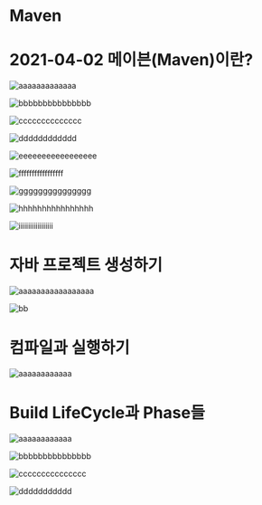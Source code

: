 # Maven

2021-04-02
메이븐(Maven)이란?
=============

![aaaaaaaaaaaaa](https://user-images.githubusercontent.com/76800974/113376426-afeaf100-93ac-11eb-877c-6fd7453cbabd.jpg)

![bbbbbbbbbbbbbbb](https://user-images.githubusercontent.com/76800974/113376434-b37e7800-93ac-11eb-8c8b-359446de6fa2.jpg)

![cccccccccccccc](https://user-images.githubusercontent.com/76800974/113376446-ba0cef80-93ac-11eb-9b73-31aa74b7cfb1.jpg)

![dddddddddddd](https://user-images.githubusercontent.com/76800974/113376448-bb3e1c80-93ac-11eb-91d0-f65e928c0d69.jpg)

![eeeeeeeeeeeeeeeee](https://user-images.githubusercontent.com/76800974/113376450-bbd6b300-93ac-11eb-9787-b85a6a6e71de.jpg)

![fffffffffffffffff](https://user-images.githubusercontent.com/76800974/113376451-bbd6b300-93ac-11eb-99d8-9a7bbdb04387.jpg)

![ggggggggggggggg](https://user-images.githubusercontent.com/76800974/113376452-bc6f4980-93ac-11eb-925a-26280d706b32.jpg)

![hhhhhhhhhhhhhhhh](https://user-images.githubusercontent.com/76800974/113376480-c729de80-93ac-11eb-828c-a758ca9aea88.jpg)

![iiiiiiiiiiiiiiiiii](https://user-images.githubusercontent.com/76800974/113376481-c729de80-93ac-11eb-8afe-70fe23419ddc.jpg)

자바 프로젝트 생성하기
=============

![aaaaaaaaaaaaaaaaa](https://user-images.githubusercontent.com/76800974/113376530-e7f23400-93ac-11eb-8f3a-fe0732133652.jpg)

![bb](https://user-images.githubusercontent.com/76800974/113376531-e9236100-93ac-11eb-99dd-683d6e0b13b0.jpg)

컴파일과 실행하기
=============

![aaaaaaaaaaaa](https://user-images.githubusercontent.com/76800974/113377592-b169e880-93af-11eb-8663-41fe328a2b9e.jpg)

Build LifeCycle과 Phase들
=============

![aaaaaaaaaaaa](https://user-images.githubusercontent.com/76800974/113378386-deb79600-93b1-11eb-93c2-50749447c8e8.jpg)

![bbbbbbbbbbbbbbb](https://user-images.githubusercontent.com/76800974/113378388-dfe8c300-93b1-11eb-903c-f2a46f415720.jpg)

![ccccccccccccccc](https://user-images.githubusercontent.com/76800974/113378389-dfe8c300-93b1-11eb-946d-014b7fbdd29c.jpg)

![ddddddddddd](https://user-images.githubusercontent.com/76800974/113378391-e0815980-93b1-11eb-95ff-dc161d785422.jpg)
